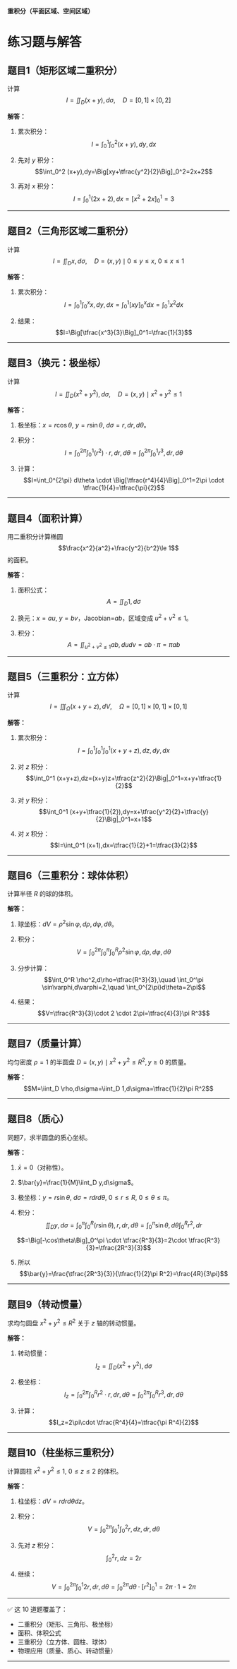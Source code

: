  **重积分（平面区域、空间区域）** 

# 练习题与解答

## 题目1（矩形区域二重积分）

计算
$$I=\iint_D (x+y),d\sigma,\quad D=[0,1]\times[0,2]$$

**解答：**

1. 累次积分：
   $$I=\int_0^1 \int_0^2 (x+y),dy,dx$$

2. 先对 $y$ 积分：
   $$\int_0^2 (x+y),dy=\Big[xy+\tfrac{y^2}{2}\Big]_0^2=2x+2$$

3. 再对 $x$ 积分：
   $$I=\int_0^1 (2x+2),dx=\Big[x^2+2x\Big]_0^1=3$$

---

## 题目2（三角形区域二重积分）

计算
$$I=\iint_D x,d\sigma,\quad D={(x,y)\mid 0\le y\le x,\ 0\le x\le 1}$$

**解答：**

1. 累次积分：
   $$I=\int_0^1 \int_0^x x,dy,dx=\int_0^1 \Big[xy\Big]_0^x dx=\int_0^1 x^2 dx$$

2. 结果：
   $$I=\Big[\tfrac{x^3}{3}\Big]_0^1=\tfrac{1}{3}$$

---

## 题目3（换元：极坐标）

计算
$$I=\iint_D (x^2+y^2),d\sigma,\quad D={(x,y)\mid x^2+y^2\le 1}$$

**解答：**

1. 极坐标：$x=r\cos\theta,\ y=r\sin\theta,\ d\sigma=r,dr,d\theta$。

2. 积分：
   $$I=\int_0^{2\pi}\int_0^1 (r^2)\cdot r,dr,d\theta=\int_0^{2\pi}\int_0^1 r^3,dr,d\theta$$

3. 计算：
   $$I=\int_0^{2\pi} d\theta \cdot \Big[\tfrac{r^4}{4}\Big]_0^1=2\pi \cdot \tfrac{1}{4}=\tfrac{\pi}{2}$$

---

## 题目4（面积计算）

用二重积分计算椭圆
$$\frac{x^2}{a^2}+\frac{y^2}{b^2}\le 1$$
的面积。

**解答：**

1. 面积公式：
   $$A=\iint_D 1,d\sigma$$

2. 换元：$x=au,\ y=bv$，Jacobian=$ab$，区域变成 $u^2+v^2\le 1$。

3. 积分：
   $$A=\iint_{u^2+v^2\le 1} ab,dudv=ab \cdot \pi= \pi ab$$

---

## 题目5（三重积分：立方体）

计算
$$I=\iiint_\Omega (x+y+z),dV,\quad \Omega=[0,1]\times[0,1]\times[0,1]$$

**解答：**

1. 累次积分：
   $$I=\int_0^1\int_0^1\int_0^1 (x+y+z),dz,dy,dx$$

2. 对 $z$ 积分：
   $$\int_0^1 (x+y+z),dz=(x+y)z+\tfrac{z^2}{2}\Big|_0^1=x+y+\tfrac{1}{2}$$

3. 对 $y$ 积分：
   $$\int_0^1 (x+y+\tfrac{1}{2}),dy=x+\tfrac{y^2}{2}+\tfrac{y}{2}\Big|_0^1=x+1$$

4. 对 $x$ 积分：
   $$I=\int_0^1 (x+1),dx=\tfrac{1}{2}+1=\tfrac{3}{2}$$

---

## 题目6（三重积分：球体体积）

计算半径 $R$ 的球的体积。

**解答：**

1. 球坐标：$dV=\rho^2\sin\varphi,d\rho,d\varphi,d\theta$。

2. 积分：
   $$V=\int_0^{2\pi}\int_0^\pi\int_0^R \rho^2\sin\varphi,d\rho,d\varphi,d\theta$$

3. 分步计算：
   $$\int_0^R \rho^2,d\rho=\tfrac{R^3}{3},\quad \int_0^\pi \sin\varphi,d\varphi=2,\quad \int_0^{2\pi}d\theta=2\pi$$

4. 结果：
   $$V=\tfrac{R^3}{3}\cdot 2 \cdot 2\pi=\tfrac{4}{3}\pi R^3$$

---

## 题目7（质量计算）

均匀密度 $\rho=1$ 的半圆盘 $D={(x,y)\mid x^2+y^2\le R^2, y\ge 0}$ 的质量。

**解答：**
$$M=\iint_D \rho,d\sigma=\iint_D 1,d\sigma=\tfrac{1}{2}\pi R^2$$

---

## 题目8（质心）

同题7，求半圆盘的质心坐标。

**解答：**

1. $\bar{x}=0$（对称性）。

2. $\bar{y}=\frac{1}{M}\iint_D y,d\sigma$。

3. 极坐标：$y=r\sin\theta,\ d\sigma=rdrd\theta,\ 0\le r\le R,\ 0\le\theta\le\pi$。

4. 积分：
   $$\iint_D y,d\sigma=\int_0^\pi\int_0^R (r\sin\theta),r,dr,d\theta=\int_0^\pi \sin\theta,d\theta \int_0^R r^2,dr$$

$$=\Big[-\cos\theta\Big]_0^\pi \cdot \tfrac{R^3}{3}=2\cdot \tfrac{R^3}{3}=\tfrac{2R^3}{3}$$

5. 所以
   $$\bar{y}=\frac{\tfrac{2R^3}{3}}{\tfrac{1}{2}\pi R^2}=\frac{4R}{3\pi}$$

---

## 题目9（转动惯量）

求均匀圆盘 $x^2+y^2\le R^2$ 关于 $z$ 轴的转动惯量。

**解答：**

1. 转动惯量：
   $$I_z=\iint_D (x^2+y^2),d\sigma$$

2. 极坐标：
   $$I_z=\int_0^{2\pi}\int_0^R r^2\cdot r,dr,d\theta=\int_0^{2\pi}\int_0^R r^3,dr,d\theta$$

3. 计算：
   $$I_z=2\pi\cdot \tfrac{R^4}{4}=\tfrac{\pi R^4}{2}$$

---

## 题目10（柱坐标三重积分）

计算圆柱 $x^2+y^2\le 1,\ 0\le z\le 2$ 的体积。

**解答：**

1. 柱坐标：$dV=rdrd\theta dz$。

2. 积分：
   $$V=\int_0^{2\pi}\int_0^1\int_0^2 r,dz,dr,d\theta$$

3. 先对 $z$ 积分：
   $$\int_0^2 r,dz=2r$$

4. 继续：
   $$V=\int_0^{2\pi}\int_0^1 2r,dr,d\theta=\int_0^{2\pi} d\theta \cdot [r^2]_0^1=2\pi\cdot 1=2\pi$$

---

✅ 这 10 道题覆盖了：

* 二重积分（矩形、三角形、极坐标）
* 面积、体积公式
* 三重积分（立方体、圆柱、球体）
* 物理应用（质量、质心、转动惯量）

---


